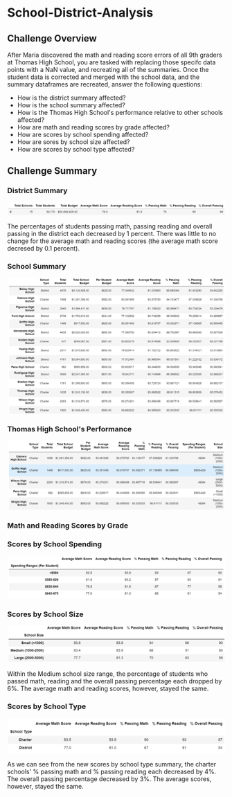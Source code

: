 # School-District-Analysis

## Challenge Overview
After Maria discovered the math and reading score errors of all 9th graders at Thomas High School, you are tasked with replacing those specifc data points with a NaN value, and recreating all of the summaries. Once the student data is corrected and merged with the school data, and the summary dataframes are recreated, answer the following questions:
- How is the district summary affected?
- How is the school summary affected?
- How is the Thomas High School's performance relative to other schools affected?
- How are math and reading scores by grade affected?
- How are scores by school spending affected?
- How are sores by school size affected?
- How are scores by school type affected?

## Challenge Summary

### District Summary

![new_district_summary](https://github.com/evanmgoodwin/School-District-Analysis/blob/master/new_district_summary.png)

The percentages of students passing math, passing reading and overall passing in the district each decreased by 1 percent. There was little to no change for the average math and reading scores (the average math score decresed by 0.1 percent).

### School Summary
![new_school_summary](https://github.com/evanmgoodwin/School-District-Analysis/blob/master/new_school_summary.png)


### Thomas High School's Performance
![new_top_fice_performing_summary](https://github.com/evanmgoodwin/School-District-Analysis/blob/master/new_top_five_performing_summary.png)


### Math and Reading Scores by Grade


### Scores by School Spending
![new_scores_by_school_spending_summary](https://github.com/evanmgoodwin/School-District-Analysis/blob/master/new_scores_by_school_spending_summary.png)




### Scores by School Size
![new_scores_by_school_size_summary](https://github.com/evanmgoodwin/School-District-Analysis/blob/master/new_scores_by_school_size_summary.png)

Within the Medium school size range, the percentage of students who passed math, reading and the overall passing percentage each dropped by 6%. The average math and reading scores, however, stayed the same. 

### Scores by School Type
![new_scores_by_school_type_summary](https://github.com/evanmgoodwin/School-District-Analysis/blob/master/new_scores_by_school_type_summary.png)

As we can see from the new scores by school type summary, the charter schools' % passing math and % passing reading each decreased by 4%. The overall passing percentage decreased by 3%. The average scores, however, stayed the same.

